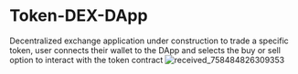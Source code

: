 # Token-DEX-DApp
Decentralized exchange application under construction to trade a specific token, user connects their wallet to the DApp and selects the buy or sell option to interact with the token contract
![received_758484826309353](https://github.com/taurusloathe/Token-DEX-DApp/assets/110080228/4923161e-a923-4e79-a715-1469a202fee2)
